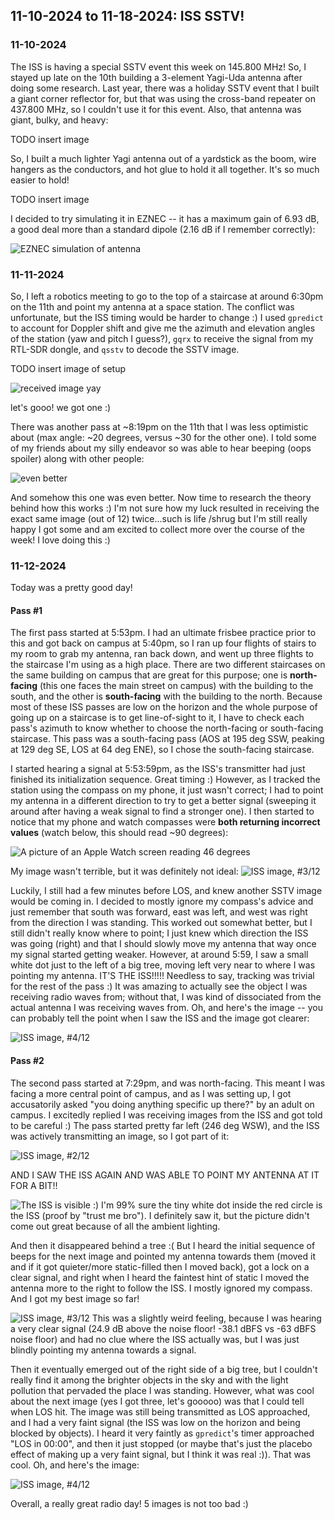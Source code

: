 ## 11-10-2024 to 11-18-2024: ISS SSTV!
### 11-10-2024
The ISS is having a special SSTV event this week on $145.800$ MHz! So, I stayed up late on the 10th building a 3-element Yagi-Uda antenna after doing some research. Last year, there was a holiday SSTV event that I built a giant corner reflector for, but that was using the cross-band repeater on $437.800$ MHz, so I couldn't use it for this event. Also, that antenna was giant, bulky, and heavy:

TODO insert image

So, I built a much lighter Yagi antenna out of a yardstick as the boom, wire hangers as the conductors, and hot glue to hold it all together. It's so much easier to hold!

TODO insert image

I decided to try simulating it in EZNEC -- it has a maximum gain of $6.93$ dB, a good deal more than a standard dipole ($2.16$ dB if I remember correctly):

![EZNEC simulation of antenna](eznec_iss_yagi0.png)

### 11-11-2024
So, I left a robotics meeting to go to the top of a staircase at around 6:30pm on the 11th and point my antenna at a space station. The conflict was unfortunate, but the ISS timing would be harder to change :) I used `gpredict` to account for Doppler shift and give me the azimuth and elevation angles of the station (yaw and pitch I guess?), `gqrx` to receive the signal from my RTL-SDR dongle, and `qsstv` to decode the SSTV image. 

TODO insert image of setup

![received image yay](PD120_20241111_234751.png)

let's gooo! we got one :)

There was another pass at ~8:19pm on the 11th that I was less optimistic about (max angle: ~20 degrees, versus ~30 for the other one). I told some of my friends about my silly endeavor so was able to hear beeping (oops spoiler) along with other people:

![even better](PD120_20241112_012739.png)

And somehow this one was even better. Now time to research the theory behind how this works :) I'm not sure how my luck resulted in receiving the exact same image (out of 12) twice...such is life /shrug but I'm still really happy I got some and am excited to collect more over the course of the week! I love doing this :)

### 11-12-2024
Today was a pretty good day!

#### Pass #1

The first pass started at 5:53pm. I had an ultimate frisbee practice prior to this and got back on campus at 5:40pm, so I ran up four flights of stairs to my room to grab my antenna, ran back down, and went up three flights to the staircase I'm using as a high place. There are two different staircases on the same building on campus that are great for this purpose; one is **north-facing** (this one faces the main street on campus) with the building to the south, and the other is **south-facing** with the building to the north. Because most of these ISS passes are low on the horizon and the whole purpose of going up on a staircase is to get line-of-sight to it, I have to check each pass's azimuth to know whether to choose the north-facing or south-facing staircase. This pass was a south-facing pass (AOS at 195 deg SSW, peaking at 129 deg SE, LOS at 64 deg ENE), so I chose the south-facing staircase.

I started hearing a signal at 5:53:59pm, as the ISS's transmitter had just finished its initialization sequence. Great timing :) However, as I tracked the station using the compass on my phone, it just wasn't correct; I had to point my antenna in a different direction to try to get a better signal (sweeping it around after having a weak signal to find a stronger one). I then started to notice that my phone and watch compasses were **both returning incorrect values** (watch below, this should read ~90 degrees):

![A picture of an Apple Watch screen reading 46 degrees](compass_bad.png)

My image wasn't terrible, but it was definitely not ideal:
![ISS image, #3/12](PD120_20241112_225606.png)

Luckily, I still had a few minutes before LOS, and knew another SSTV image would be coming in. I decided to mostly ignore my compass's advice and just remember that south was forward, east was left, and west was right from the direction I was standing. This worked out somewhat better, but I still didn't really know where to point; I just knew which direction the ISS was going (right) and that I should slowly move my antenna that way once my signal started getting weaker. However, at around 5:59, I saw a small white dot just to the left of a big tree, moving left very near to where I was pointing my antenna. IT'S THE ISS!!!!! Needless to say, tracking was trivial for the rest of the pass :) It was amazing to actually see the object I was receiving radio waves from; without that, I was kind of dissociated from the actual antenna I was receiving waves from. Oh, and here's the image -- you can probably tell the point when I saw the ISS and the image got clearer:

![ISS image, #4/12](PD120_20241112_230015.png)

#### Pass #2

The second pass started at 7:29pm, and was north-facing. This meant I was facing a more central point of campus, and as I was setting up, I got accusatorily asked "you doing anything specific up there?" by an adult on campus. I excitedly replied I was receiving images from the ISS and got told to be careful :) The pass started pretty far left (246 deg WSW), and the ISS was actively transmitting an image, so I got part of it:

![ISS image, #2/12](PD120_20241113_003306.png)

AND I SAW THE ISS AGAIN AND WAS ABLE TO POINT MY ANTENNA AT IT FOR A BIT!!

![The ISS is visible :)](iss_visible.jpg)
I'm 99% sure the tiny white dot inside the red circle is the ISS (proof by "trust me bro"). I definitely saw it, but the picture didn't come out great because of all the ambient lighting.

And then it disappeared behind a tree :( But I heard the initial sequence of beeps for the next image and pointed my antenna towards them (moved it and if it got quieter/more static-filled then I moved back), got a lock on a clear signal, and right when I heard the faintest hint of static I moved the antenna more to the right to follow the ISS. I mostly ignored my compass. And I got my best image so far!

![ISS image, #3/12](PD120_20241113_003550.png)
This was a slightly weird feeling, because I was hearing a very clear signal (24.9 dB above the noise floor! -38.1 dBFS vs -63 dBFS noise floor) and had no clue where the ISS actually was, but I was just blindly pointing my antenna towards a signal.

Then it eventually emerged out of the right side of a big tree, but I couldn't really find it among the brighter objects in the sky and with the light pollution that pervaded the place I was standing. However, what was cool about the next image (yes I got three, let's gooooo) was that I could tell when LOS hit. The image was still being transmitted as LOS approached, and I had a very faint signal (the ISS was low on the horizon and being blocked by objects). I heard it very faintly as `gpredict`'s timer approached "LOS in 00:00", and then it just stopped (or maybe that's just the placebo effect of making up a very faint signal, but I think it was real :)). That was cool. Oh, and here's the image:

![ISS image, #4/12](PD120_20241113_003959.png)

Overall, a really great radio day! 5 images is not too bad :)
